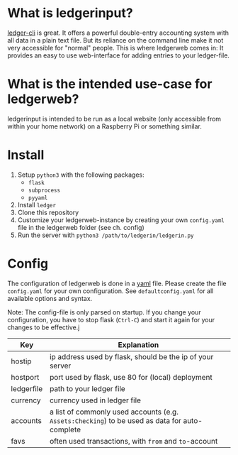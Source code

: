 # What is ledgerinput?

[ledger-cli](https://ledger-cli.org) is great. It offers a powerful double-entry accounting system with all data in a plain text file.
But its reliance on the command line make it not very accessible for "normal" people. This is where ledgerweb comes in: It provides an easy to use web-interface for adding entries to your ledger-file.

# What is the intended use-case for ledgerweb?

ledgerinput is intended to be run as a local website (only accessible from within your home network) on a Raspberry Pi or something similar.

# Install

1. Setup `python3` with the following packages:
    - `flask`
    - `subprocess`
    - `pyyaml`
3. Install `ledger`
4. Clone this repository
5. Customize your ledgerweb-instance by creating your own `config.yaml` file in the ledgerweb folder (see ch. config)
6. Run the server with `python3 /path/to/ledgerin/ledgerin.py`

# Config

The configuration of ledgerweb is done in a [yaml](https://yaml.org) file. 
Please create the file `config.yaml` for your own configuration. See `defaultconfig.yaml` for all available options and syntax.

Note: The config-file is only parsed on startup. If you change your configuration, you have to stop flask (`Ctrl-C`) and start it again for your changes to be effective.j


| Key        | Explanation                                                                                    |
|------------|------------------------------------------------------------------------------------------------|
| hostip     | ip address used by flask, should be the ip of your server                                      |
| hostport   | port used by flask, use 80 for (local) deployment                                              |
| ledgerfile | path to your ledger file |
| currency   | currency used in ledger file                                                                   |
| accounts   | a list of commonly used accounts (e.g. `Assets:Checking`) to be used as data for auto-complete |
| favs       | often used transactions, with `from` and `to`-account
